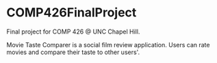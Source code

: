 # COMP426FinalProject

Final project for COMP 426 @ UNC Chapel Hill. 

Movie Taste Comparer is a social film review application. Users can rate 
movies and compare their taste to other users'.
